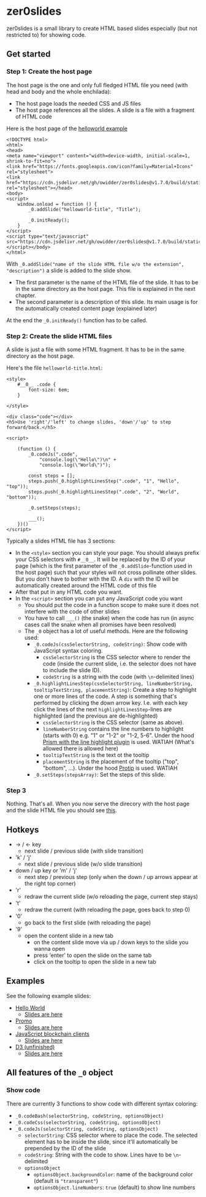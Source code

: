 # zer0slides

zer0slides is a small library to create HTML based slides especially (but not restricted to) for showing code.

## Get started

### Step 1: Create the host page

The host page is the one and only full fledged HTML file you need (with head and body and the whole enchilada):
* The host page loads the needed CSS and JS files
* The host page references all the slides. A slide is a file with a fragment of HTML code

Here is the host page of the [helloworld example](https://owidder.github.io/zer0slides/build/helloworld/indexPublic.html)

```
<!DOCTYPE html>
<html>
<head>
<meta name="viewport" content="width=device-width, initial-scale=1, shrink-to-fit=no">
<link href="https://fonts.googleapis.com/icon?family=Material+Icons" rel="stylesheet">
<link href="https://cdn.jsdelivr.net/gh/owidder/zer0slides@v1.7.0/build/static/css/z0.1.7.0.css" rel="stylesheet"></head>
<body>
<script>
    window.onload = function () {
        _0.addSlide("helloworld-title", "Title");

        _0.initReady();
    }
</script>
<script type="text/javascript" src="https://cdn.jsdelivr.net/gh/owidder/zer0slides@v1.7.0/build/static/js/z0.1.7.0.js"></script></body>
</html>

```

With `_0.addSlide("name of the slide HTML file w/o the extension", "description")` a slide is added to the slide show. 

* The first parameter is the name of the HTML file of the slide. 
It has to be in the same directory as the host page.
This file is explained in the next chapter.
* The second parameter is a description of this slide. 
Its main usage is for the automatically created content page (explained later)

At the end the `_0.initReady()` function has to be called.

### Step 2: Create the slide HTML files

A slide is just a file with some HTML fragment. It has to be in the same directory as the host page.

Here's the file `helloworld-title.html`:

```
<style>
    #__0__ .code {
        font-size: 6em;
    }

</style>

<div class="code"></div>
<h5>Use 'right'/'left' to change slides, 'down'/'up' to step forward/back.</h5>

<script>

    (function () {
        _0.codeJs(".code",
            "console.log(\"Hello\")\n" +
            "console.log(\"World\")");

        const steps = [];
        steps.push(_0.highlightLinesStep(".code", "1", "Hello", "top"));
        steps.push(_0.highlightLinesStep(".code", "2", "World", "bottom"));

        _0.setSteps(steps);

        ___();
    })()
</script>
```

Typically a slides HTML file has 3 sections:
* In the `<style>` section you can style your page. You should always prefix your CSS selectors with `#__0__`.
It will be replaced by the ID of your page (which is the first parameter of the `_0.addSlide`-function used in the host page)
 such that your styles will not cross pollinate other slides. But you don't have to bother with the ID. 
 A `div` with the ID will be automatically created around the HTML code of this file
* After that put in any HTML code you want. 
* In the `<script>` section you can put any JavaScript code you want
    * You should put the code in a function scope to make sure it does not interfere with the code of other slides
    * You have to call `___()` (the snake) when the code has run 
    (in async cases call the snake when all promises have been resolved)
    * The `_0` object has a lot of useful methods. Here are the following used:
        * `_0.codeJs(cssSelectorString, codeString)`: Show code with JavaScript syntax coloring. 
            * `cssSelectorString` is the CSS selector where to render the code 
        (inside the current slide, i.e. the selector does not have to include the slide ID). 
            * `codeString` is a string with the code (with `\n`-delimited lines)
        * `_0.highlightLinesStep(cssSelectorString, lineNumberString, tooltipTextString, placementString)`: Create a step to highlight one or more lines of the code. 
        A step is something that's performed by clicking the down arrow key. 
        I.e. with each key click the lines of the next `highlightLinesStep`-lines are highlighted (and the previous are de-highlighted) 
            * `cssSelectorString` is the CSS selector (same as above). 
            * `lineNumberString` contains the line numbers to highlight (starts with 0) e.g. "1" or "1-2" or "1-2, 5-6".
            Under the hood [Prism with the line highlight plugin](https://prismjs.com/plugins/line-highlight/) is used. 
            WATIAH (What's allowed there is allowed here) 
            * `tooltipTextString` is the text ot the tooltip
            * `placementString` is the placement of the tooltip ("top", "bottom", ...).
            Under the hood [Protip](https://github.com/wintercounter/Protip#list-of-available-positions) is used.
            WATIAH
         * `_0.setSteps(stepsArray)`: Set the steps of this slide. 

### Step 3
Nothing. That's all. When you now serve the direcory with the host page and the slide HTML file you 
should see [this](https://owidder.github.io/zer0slides/build/helloworld/indexPublic.html).         

## Hotkeys

* -> / <- key
    * next slide / previous slide (with slide transition)
* 'k' / 'j'
    * next slide / previous slide (w/o slide transition)
* down / up key or 'm' / 'j'
    * next step / previous step (only when the down / up arrows appear at the right top corner)
* 'r'
    * redraw the current slide (w/o reloading the page, current step stays)
* 't'
    * redraw the current (with reloading the page, goes back to step 0)
* '0'
    * go back to the first slide (with reloading the page)
* '9'
    * open the content slide in a new tab
        * on the content slide move via up / down keys to the slide you wanna open
        * press 'enter' to open the slide on the same tab
        * click on the tooltip to open the slide in a new tab

## Examples

See the following example slides:
* [Hello World](https://owidder.github.io/zer0slides/build/helloworld/indexPublic.html)
    * [Slides are here](https://github.com/owidder/zer0slides/tree/master/public/helloworld)
* [Promo](https://owidder.github.io/zer0slides/build/promo/indexPublic.html)
    * [Slides are here](https://github.com/owidder/zer0slides/tree/master/public/promo)
* [JavaScript blockchain clients](https://owidder.github.io/zer0slides/build/blockchain/indexPublic.html)
    * [Slides are here](https://github.com/owidder/zer0slides/tree/master/public/blockchain)
* [D3 (unfinished)](https://owidder.github.io/zer0slides/build/d3/indexPublic.html)
    * [Slides are here](https://github.com/owidder/zer0slides/tree/master/public/d3)

## All features of the `_0` object

### Show code

There are currently 3 functions to show code with different syntax coloring:

* `_0.codeBash(selectorString, codeString, optionsObject)`
* `_0.codeCss(selectorString, codeString, optionsObject)`
* `_0.codeJs(selectorString, codeString, optionsObject)`
    * `selectorString`: CSS selector where to place the code.
    The selected element has to be inside the slide, since it'll
    automatically be prepended by the ID of the slide
    * `codeString`: String with the code to show. 
    Lines have to be `\n`-delimited
    * `optionsObject`
        * `optionsObject.backgroundColor`: name of the background color (default is `"transparent"`)
        * `optionsObject.lineNumbers`: `true` (default) to show line numbers
